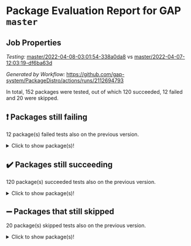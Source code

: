 # Package Evaluation Report for GAP `master`

## Job Properties

*Testing:* [master/2022-04-08-03:01:54-338a0da8](https://github.com/gap-system/PackageDistro/blob/data/reports/master/2022-04-08-03:01:54-338a0da8) vs [master/2022-04-07-12:03:19-df6ba63d](https://github.com/gap-system/PackageDistro/blob/data/reports/master/2022-04-07-12:03:19-df6ba63d)

*Generated by Workflow:* https://github.com/gap-system/PackageDistro/actions/runs/2112694793

In total, 152 packages were tested, out of which 120 succeeded, 12 failed and 20 were skipped.

## :exclamation: Packages still failing

12 package(s) failed tests also on the previous version.<details> <summary>Click to show package(s)!</summary>

- fining 1.4.1 [(failure)](https://github.com/gap-system/PackageDistro/runs/5878935781?check_suite_focus=true)<br>
- francy 1.2.4 [(failure)](https://github.com/gap-system/PackageDistro/runs/5878935930?check_suite_focus=true)<br>
- hap 1.38 [(failure)](https://github.com/gap-system/PackageDistro/runs/5878936234?check_suite_focus=true)<br>
- normalizinterface 1.3.2 [(failure)](https://github.com/gap-system/PackageDistro/runs/5878937343?check_suite_focus=true)<br>
- packagemanager 1.2 [(failure)](https://github.com/gap-system/PackageDistro/runs/5878937519?check_suite_focus=true)<br>
- rcwa 4.6.4 [(failure)](https://github.com/gap-system/PackageDistro/runs/5878937873?check_suite_focus=true)<br>
- recog 1.3.2 [(failure)](https://github.com/gap-system/PackageDistro/runs/5878937965?check_suite_focus=true)<br>
- semigroups 4.0.0 [(failure)](https://github.com/gap-system/PackageDistro/runs/5878938172?check_suite_focus=true)<br>
- transgrp 3.6.1 [(failure)](https://github.com/gap-system/PackageDistro/runs/5878938776?check_suite_focus=true)<br>
- unitlib 4.0.0 [(failure)](https://github.com/gap-system/PackageDistro/runs/5878938848?check_suite_focus=true)<br>
- wedderga 4.10.1 [(failure)](https://github.com/gap-system/PackageDistro/runs/5878939013?check_suite_focus=true)<br>
- yangbaxter 0.9.0 [(failure)](https://github.com/gap-system/PackageDistro/runs/5878939163?check_suite_focus=true)<br>
</details>

## :heavy_check_mark: Packages still succeeding

120 package(s) succeeded tests also on the previous version.<details> <summary>Click to show package(s)!</summary>

- ace 5.4 [(success)](https://github.com/gap-system/PackageDistro/runs/5878934497?check_suite_focus=true)<br>
- aclib 1.3.2 [(success)](https://github.com/gap-system/PackageDistro/runs/5878934527?check_suite_focus=true)<br>
- agt 0.2 [(success)](https://github.com/gap-system/PackageDistro/runs/5878934568?check_suite_focus=true)<br>
- alnuth 3.2.1 [(success)](https://github.com/gap-system/PackageDistro/runs/5878934619?check_suite_focus=true)<br>
- anupq 3.2.6 [(success)](https://github.com/gap-system/PackageDistro/runs/5878934651?check_suite_focus=true)<br>
- atlasrep 2.1.2 [(success)](https://github.com/gap-system/PackageDistro/runs/5878934700?check_suite_focus=true)<br>
- autodoc 2022.03.10 [(success)](https://github.com/gap-system/PackageDistro/runs/5878934737?check_suite_focus=true)<br>
- automata 1.15 [(success)](https://github.com/gap-system/PackageDistro/runs/5878934768?check_suite_focus=true)<br>
- automgrp 1.3.2 [(success)](https://github.com/gap-system/PackageDistro/runs/5878934820?check_suite_focus=true)<br>
- autpgrp 1.10.2 [(success)](https://github.com/gap-system/PackageDistro/runs/5878934864?check_suite_focus=true)<br>
- cap 2022.04-01 [(success)](https://github.com/gap-system/PackageDistro/runs/5878934913?check_suite_focus=true)<br>
- caratinterface 2.3.3 [(success)](https://github.com/gap-system/PackageDistro/runs/5878934954?check_suite_focus=true)<br>
- cddinterface 2020.06.24 [(success)](https://github.com/gap-system/PackageDistro/runs/5878934997?check_suite_focus=true)<br>
- circle 1.6.4 [(success)](https://github.com/gap-system/PackageDistro/runs/5878935041?check_suite_focus=true)<br>
- cohomolo 1.6.10 [(success)](https://github.com/gap-system/PackageDistro/runs/5878935088?check_suite_focus=true)<br>
- congruence 1.2.3 [(success)](https://github.com/gap-system/PackageDistro/runs/5878935125?check_suite_focus=true)<br>
- corelg 1.56 [(success)](https://github.com/gap-system/PackageDistro/runs/5878935157?check_suite_focus=true)<br>
- crime 1.6 [(success)](https://github.com/gap-system/PackageDistro/runs/5878935199?check_suite_focus=true)<br>
- crisp 1.4.5 [(success)](https://github.com/gap-system/PackageDistro/runs/5878935235?check_suite_focus=true)<br>
- crypting 0.10 [(success)](https://github.com/gap-system/PackageDistro/runs/5878935274?check_suite_focus=true)<br>
- cryst 4.1.24 [(success)](https://github.com/gap-system/PackageDistro/runs/5878935310?check_suite_focus=true)<br>
- crystcat 1.1.9 [(success)](https://github.com/gap-system/PackageDistro/runs/5878935353?check_suite_focus=true)<br>
- ctbllib 1.3.3 [(success)](https://github.com/gap-system/PackageDistro/runs/5878935375?check_suite_focus=true)<br>
- cubefree 1.19 [(success)](https://github.com/gap-system/PackageDistro/runs/5878935394?check_suite_focus=true)<br>
- curlinterface 2.2.2 [(success)](https://github.com/gap-system/PackageDistro/runs/5878935428?check_suite_focus=true)<br>
- cvec 2.7.5 [(success)](https://github.com/gap-system/PackageDistro/runs/5878935458?check_suite_focus=true)<br>
- datastructures 0.2.7 [(success)](https://github.com/gap-system/PackageDistro/runs/5878935491?check_suite_focus=true)<br>
- deepthought 1.0.5 [(success)](https://github.com/gap-system/PackageDistro/runs/5878935521?check_suite_focus=true)<br>
- design 1.7 [(success)](https://github.com/gap-system/PackageDistro/runs/5878935551?check_suite_focus=true)<br>
- difsets 2.3.1 [(success)](https://github.com/gap-system/PackageDistro/runs/5878935593?check_suite_focus=true)<br>
- digraphs 1.5.2 [(success)](https://github.com/gap-system/PackageDistro/runs/5878935619?check_suite_focus=true)<br>
- edim 1.3.5 [(success)](https://github.com/gap-system/PackageDistro/runs/5878935648?check_suite_focus=true)<br>
- example 4.3.0 [(success)](https://github.com/gap-system/PackageDistro/runs/5878935683?check_suite_focus=true)<br>
- factint 1.6.3 [(success)](https://github.com/gap-system/PackageDistro/runs/5878935718?check_suite_focus=true)<br>
- ferret 1.0.7 [(success)](https://github.com/gap-system/PackageDistro/runs/5878935738?check_suite_focus=true)<br>
- fga 1.4.0 [(success)](https://github.com/gap-system/PackageDistro/runs/5878935757?check_suite_focus=true)<br>
- float 1.0.3 [(success)](https://github.com/gap-system/PackageDistro/runs/5878935824?check_suite_focus=true)<br>
- format 1.4.3 [(success)](https://github.com/gap-system/PackageDistro/runs/5878935842?check_suite_focus=true)<br>
- forms 1.2.7 [(success)](https://github.com/gap-system/PackageDistro/runs/5878935861?check_suite_focus=true)<br>
- fplsa 1.2.5 [(success)](https://github.com/gap-system/PackageDistro/runs/5878935891?check_suite_focus=true)<br>
- fr 2.4.8 [(success)](https://github.com/gap-system/PackageDistro/runs/5878935906?check_suite_focus=true)<br>
- fwtree 1.3 [(success)](https://github.com/gap-system/PackageDistro/runs/5878935948?check_suite_focus=true)<br>
- gbnp 1.0.5 [(success)](https://github.com/gap-system/PackageDistro/runs/5878935969?check_suite_focus=true)<br>
- generalizedmorphismsforcap 2022.03-03 [(success)](https://github.com/gap-system/PackageDistro/runs/5878935999?check_suite_focus=true)<br>
- genss 1.6.6 [(success)](https://github.com/gap-system/PackageDistro/runs/5878936018?check_suite_focus=true)<br>
- gradedringforhomalg 2022.03-01 [(success)](https://github.com/gap-system/PackageDistro/runs/5878936042?check_suite_focus=true)<br>
- grape 4.8.5 [(success)](https://github.com/gap-system/PackageDistro/runs/5878936068?check_suite_focus=true)<br>
- groupoids 1.69 [(success)](https://github.com/gap-system/PackageDistro/runs/5878936099?check_suite_focus=true)<br>
- grpconst 2.6.2 [(success)](https://github.com/gap-system/PackageDistro/runs/5878936133?check_suite_focus=true)<br>
- guarana 0.96.3 [(success)](https://github.com/gap-system/PackageDistro/runs/5878936167?check_suite_focus=true)<br>
- guava 3.15 [(success)](https://github.com/gap-system/PackageDistro/runs/5878936210?check_suite_focus=true)<br>
- hapcryst 0.1.14 [(success)](https://github.com/gap-system/PackageDistro/runs/5878936253?check_suite_focus=true)<br>
- hecke 1.5.3 [(success)](https://github.com/gap-system/PackageDistro/runs/5878936279?check_suite_focus=true)<br>
- help 3.5 [(success)](https://github.com/gap-system/PackageDistro/runs/5878936315?check_suite_focus=true)<br>
- idrel 2.43 [(success)](https://github.com/gap-system/PackageDistro/runs/5878936335?check_suite_focus=true)<br>
- images 1.3.1 [(success)](https://github.com/gap-system/PackageDistro/runs/5878936377?check_suite_focus=true)<br>
- intpic 0.2.4 [(success)](https://github.com/gap-system/PackageDistro/runs/5878936406?check_suite_focus=true)<br>
- io 4.7.2 [(success)](https://github.com/gap-system/PackageDistro/runs/5878936464?check_suite_focus=true)<br>
- irredsol 1.4.3 [(success)](https://github.com/gap-system/PackageDistro/runs/5878936501?check_suite_focus=true)<br>
- json 2.1.0 [(success)](https://github.com/gap-system/PackageDistro/runs/5878936541?check_suite_focus=true)<br>
- jupyterkernel 1.4.1 [(success)](https://github.com/gap-system/PackageDistro/runs/5878936574?check_suite_focus=true)<br>
- jupyterviz 1.5.1 [(success)](https://github.com/gap-system/PackageDistro/runs/5878936618?check_suite_focus=true)<br>
- kan 1.34 [(success)](https://github.com/gap-system/PackageDistro/runs/5878936651?check_suite_focus=true)<br>
- kbmag 1.5.9 [(success)](https://github.com/gap-system/PackageDistro/runs/5878936689?check_suite_focus=true)<br>
- laguna 3.9.4 [(success)](https://github.com/gap-system/PackageDistro/runs/5878936728?check_suite_focus=true)<br>
- liealgdb 2.2.1 [(success)](https://github.com/gap-system/PackageDistro/runs/5878936769?check_suite_focus=true)<br>
- liepring 1.9.2 [(success)](https://github.com/gap-system/PackageDistro/runs/5878936801?check_suite_focus=true)<br>
- liering 2.4.2 [(success)](https://github.com/gap-system/PackageDistro/runs/5878936845?check_suite_focus=true)<br>
- linearalgebraforcap 2022.04-02 [(success)](https://github.com/gap-system/PackageDistro/runs/5878936890?check_suite_focus=true)<br>
- loops 3.4.1 [(success)](https://github.com/gap-system/PackageDistro/runs/5878936986?check_suite_focus=true)<br>
- lpres 1.0.3 [(success)](https://github.com/gap-system/PackageDistro/runs/5878937030?check_suite_focus=true)<br>
- majoranaalgebras 1.4 [(success)](https://github.com/gap-system/PackageDistro/runs/5878937063?check_suite_focus=true)<br>
- mapclass 1.4.5 [(success)](https://github.com/gap-system/PackageDistro/runs/5878937095?check_suite_focus=true)<br>
- matgrp 0.64 [(success)](https://github.com/gap-system/PackageDistro/runs/5878937131?check_suite_focus=true)<br>
- modisom 2.5.1 [(success)](https://github.com/gap-system/PackageDistro/runs/5878937170?check_suite_focus=true)<br>
- modulepresentationsforcap 2022.03-02 [(success)](https://github.com/gap-system/PackageDistro/runs/5878937205?check_suite_focus=true)<br>
- monoidalcategories 2022.03-02 [(success)](https://github.com/gap-system/PackageDistro/runs/5878937236?check_suite_focus=true)<br>
- nconvex 2020.11-04 [(success)](https://github.com/gap-system/PackageDistro/runs/5878937271?check_suite_focus=true)<br>
- nilmat 1.4.1 [(success)](https://github.com/gap-system/PackageDistro/runs/5878937295?check_suite_focus=true)<br>
- nock 1.5 [(success)](https://github.com/gap-system/PackageDistro/runs/5878937316?check_suite_focus=true)<br>
- nq 2.5.8 [(success)](https://github.com/gap-system/PackageDistro/runs/5878937373?check_suite_focus=true)<br>
- numericalsgps 1.3.0 [(success)](https://github.com/gap-system/PackageDistro/runs/5878937402?check_suite_focus=true)<br>
- openmath 11.5.0 [(success)](https://github.com/gap-system/PackageDistro/runs/5878937433?check_suite_focus=true)<br>
- orb 4.8.4 [(success)](https://github.com/gap-system/PackageDistro/runs/5878937477?check_suite_focus=true)<br>
- patternclass 2.4.2 [(success)](https://github.com/gap-system/PackageDistro/runs/5878937573?check_suite_focus=true)<br>
- permut 2.0.4 [(success)](https://github.com/gap-system/PackageDistro/runs/5878937602?check_suite_focus=true)<br>
- polenta 1.3.10 [(success)](https://github.com/gap-system/PackageDistro/runs/5878937636?check_suite_focus=true)<br>
- polymaking 0.8.6 [(success)](https://github.com/gap-system/PackageDistro/runs/5878937673?check_suite_focus=true)<br>
- primgrp 3.4.1 [(success)](https://github.com/gap-system/PackageDistro/runs/5878937708?check_suite_focus=true)<br>
- profiling 2.5.0 [(success)](https://github.com/gap-system/PackageDistro/runs/5878937736?check_suite_focus=true)<br>
- qpa 1.33 [(success)](https://github.com/gap-system/PackageDistro/runs/5878937767?check_suite_focus=true)<br>
- quagroup 1.8.3 [(success)](https://github.com/gap-system/PackageDistro/runs/5878937799?check_suite_focus=true)<br>
- radiroot 2.9 [(success)](https://github.com/gap-system/PackageDistro/runs/5878937835?check_suite_focus=true)<br>
- rds 1.8 [(success)](https://github.com/gap-system/PackageDistro/runs/5878937920?check_suite_focus=true)<br>
- repndecomp 1.2.1 [(success)](https://github.com/gap-system/PackageDistro/runs/5878937999?check_suite_focus=true)<br>
- repsn 3.1.0 [(success)](https://github.com/gap-system/PackageDistro/runs/5878938041?check_suite_focus=true)<br>
- resclasses 4.7.2 [(success)](https://github.com/gap-system/PackageDistro/runs/5878938098?check_suite_focus=true)<br>
- scscp 2.3.1 [(success)](https://github.com/gap-system/PackageDistro/runs/5878938131?check_suite_focus=true)<br>
- sglppow 2.2 [(success)](https://github.com/gap-system/PackageDistro/runs/5878938217?check_suite_focus=true)<br>
- sgpviz 0.999.5 [(success)](https://github.com/gap-system/PackageDistro/runs/5878938247?check_suite_focus=true)<br>
- simpcomp 2.1.14 [(success)](https://github.com/gap-system/PackageDistro/runs/5878938277?check_suite_focus=true)<br>
- singular 2020.12.18 [(success)](https://github.com/gap-system/PackageDistro/runs/5878938336?check_suite_focus=true)<br>
- sla 1.5.3 [(success)](https://github.com/gap-system/PackageDistro/runs/5878938392?check_suite_focus=true)<br>
- smallgrp 1.5 [(success)](https://github.com/gap-system/PackageDistro/runs/5878938436?check_suite_focus=true)<br>
- smallsemi 0.6.13 [(success)](https://github.com/gap-system/PackageDistro/runs/5878938484?check_suite_focus=true)<br>
- sonata 2.9.3 [(success)](https://github.com/gap-system/PackageDistro/runs/5878938519?check_suite_focus=true)<br>
- sophus 1.25 [(success)](https://github.com/gap-system/PackageDistro/runs/5878938572?check_suite_focus=true)<br>
- spinsym 1.5.2 [(success)](https://github.com/gap-system/PackageDistro/runs/5878938609?check_suite_focus=true)<br>
- symbcompcc 1.3.2 [(success)](https://github.com/gap-system/PackageDistro/runs/5878938644?check_suite_focus=true)<br>
- thelma 1.3 [(success)](https://github.com/gap-system/PackageDistro/runs/5878938684?check_suite_focus=true)<br>
- tomlib 1.2.9 [(success)](https://github.com/gap-system/PackageDistro/runs/5878938714?check_suite_focus=true)<br>
- toric 1.9.5 [(success)](https://github.com/gap-system/PackageDistro/runs/5878938751?check_suite_focus=true)<br>
- ugaly 4.0.2 [(success)](https://github.com/gap-system/PackageDistro/runs/5878938800?check_suite_focus=true)<br>
- unipot 1.5 [(success)](https://github.com/gap-system/PackageDistro/runs/5878938819?check_suite_focus=true)<br>
- utils 0.72 [(success)](https://github.com/gap-system/PackageDistro/runs/5878938871?check_suite_focus=true)<br>
- uuid 0.7 [(success)](https://github.com/gap-system/PackageDistro/runs/5878938934?check_suite_focus=true)<br>
- walrus 0.9991 [(success)](https://github.com/gap-system/PackageDistro/runs/5878938965?check_suite_focus=true)<br>
- xmod 2.86 [(success)](https://github.com/gap-system/PackageDistro/runs/5878939048?check_suite_focus=true)<br>
- xmodalg 1.18 [(success)](https://github.com/gap-system/PackageDistro/runs/5878939097?check_suite_focus=true)<br>
- zeromqinterface 0.13 [(success)](https://github.com/gap-system/PackageDistro/runs/5878939223?check_suite_focus=true)<br>
</details>

## :heavy_minus_sign: Packages that still skipped

20 package(s) skipped tests also on the previous version.<details> <summary>Click to show package(s)!</summary>

- 4ti2interface 2022.03-01 [(skipped)](https://github.com/gap-system/PackageDistro/runs/5878878855?check_suite_focus=true)<br>
- browse 1.8.14 [(skipped)](https://github.com/gap-system/PackageDistro/runs/5878878855?check_suite_focus=true)<br>
- examplesforhomalg 2022.03-01 [(skipped)](https://github.com/gap-system/PackageDistro/runs/5878878855?check_suite_focus=true)<br>
- gapdoc 1.6.5 [(skipped)](https://github.com/gap-system/PackageDistro/runs/5878878855?check_suite_focus=true)<br>
- gauss 2022.03-01 [(skipped)](https://github.com/gap-system/PackageDistro/runs/5878878855?check_suite_focus=true)<br>
- gaussforhomalg 2022.03-01 [(skipped)](https://github.com/gap-system/PackageDistro/runs/5878878855?check_suite_focus=true)<br>
- gradedmodules 2022.03-01 [(skipped)](https://github.com/gap-system/PackageDistro/runs/5878878855?check_suite_focus=true)<br>
- homalg 2022.03-01 [(skipped)](https://github.com/gap-system/PackageDistro/runs/5878878855?check_suite_focus=true)<br>
- homalgtocas 2022.03-01 [(skipped)](https://github.com/gap-system/PackageDistro/runs/5878878855?check_suite_focus=true)<br>
- io_forhomalg 2022.03-01 [(skipped)](https://github.com/gap-system/PackageDistro/runs/5878878855?check_suite_focus=true)<br>
- itc 1.5.1 [(skipped)](https://github.com/gap-system/PackageDistro/runs/5878878855?check_suite_focus=true)<br>
- localizeringforhomalg 2022.03-01 [(skipped)](https://github.com/gap-system/PackageDistro/runs/5878878855?check_suite_focus=true)<br>
- matricesforhomalg 2022.03-02 [(skipped)](https://github.com/gap-system/PackageDistro/runs/5878878855?check_suite_focus=true)<br>
- modules 2022.03-01 [(skipped)](https://github.com/gap-system/PackageDistro/runs/5878878855?check_suite_focus=true)<br>
- polycyclic 2.16 [(skipped)](https://github.com/gap-system/PackageDistro/runs/5878878855?check_suite_focus=true)<br>
- ringsforhomalg 2022.03-01 [(skipped)](https://github.com/gap-system/PackageDistro/runs/5878878855?check_suite_focus=true)<br>
- sco 2022.03-01 [(skipped)](https://github.com/gap-system/PackageDistro/runs/5878878855?check_suite_focus=true)<br>
- toolsforhomalg 2022.04-01 [(skipped)](https://github.com/gap-system/PackageDistro/runs/5878878855?check_suite_focus=true)<br>
- toricvarieties 2022.03.23 [(skipped)](https://github.com/gap-system/PackageDistro/runs/5878878855?check_suite_focus=true)<br>
- xgap 4.31 [(skipped)](https://github.com/gap-system/PackageDistro/runs/5878878855?check_suite_focus=true)<br>
</details>

